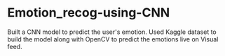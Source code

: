 # Emotion_recog-using-CNN

Built a CNN model to predict the user's emotion. Used Kaggle dataset to build the model along with OpenCV to predict the emotions live on Visual feed.
